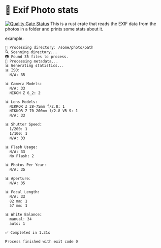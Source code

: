 # 🦀 Exif Photo stats

[![Quality Gate Status](https://sonarcloud.io/api/project_badges/measure?project=anyulled_photo-statistics&metric=alert_status)](https://sonarcloud.io/summary/new_code?id=anyulled_photo-statistics)
This is a rust crate that reads the EXIF data from the photos in a folder and prints some stats about it.

example:

```bash
📂 Processing directory: /some/photo/path
🔍 Scanning directory...
📷 Found 35 files to process.
🚀 Processing metadata...
📊 Generating statistics...
📊 ISO:
  N/A: 35

📊 Camera Models:
  N/A: 33
  NIKON Z 6_2: 2

📊 Lens Models:
  NIKKOR Z 28-75mm f/2.8: 1
  NIKKOR Z 70-200mm f/2.8 VR S: 1
  N/A: 33

📊 Shutter Speed:
  1/200: 1
  1/100: 1
  N/A: 33

📊 Flash Usage:
  N/A: 33
  No Flash: 2

📊 Photos Per Year:
  N/A: 35

📊 Aperture:
  N/A: 35

📊 Focal Length:
  N/A: 33
  82 mm: 1
  57 mm: 1

📊 White Balance:
  manual: 34
  auto: 1

✅ Completed in 1.31s

Process finished with exit code 0

```
